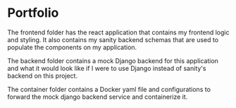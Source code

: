 # Portfolio

The frontend folder has the react application that contains my frontend logic and styling. It also contains my sanity backend schemas that are used to populate the components on my application.

The backend folder contains a mock Django backend for this application and what it would look like if I were to use Django instead of sanity's backend on this project.

The container folder contains a Docker yaml file and configurations to forward the mock django backend service and containerize it.
